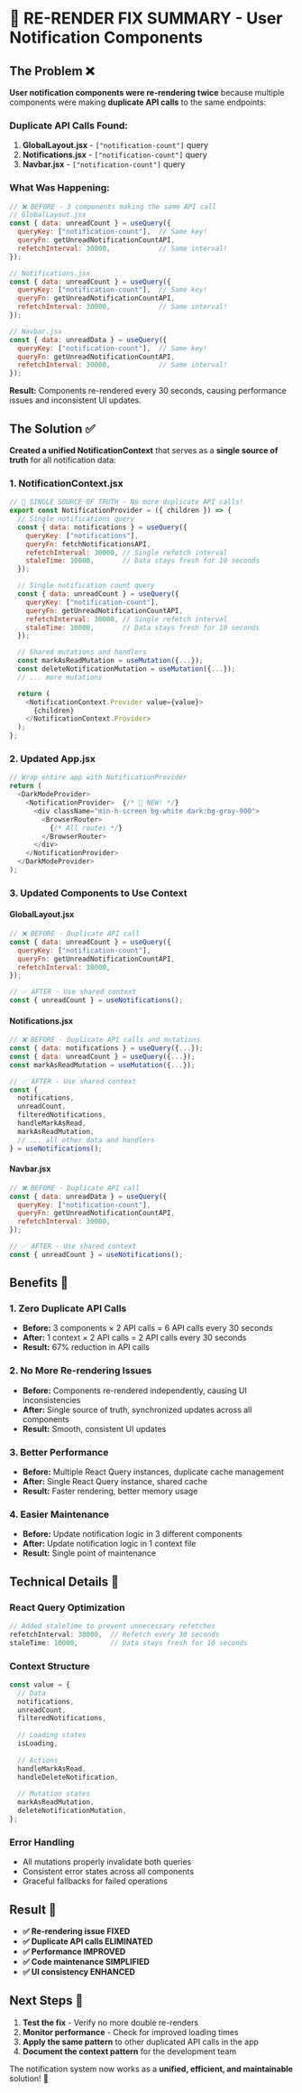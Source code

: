 # 🚀 RE-RENDER FIX SUMMARY - User Notification Components

## The Problem ❌
**User notification components were re-rendering twice** because multiple components were making **duplicate API calls** to the same endpoints:

### **Duplicate API Calls Found:**
1. **GlobalLayout.jsx** - `["notification-count"]` query
2. **Notifications.jsx** - `["notification-count"]` query  
3. **Navbar.jsx** - `["notification-count"]` query

### **What Was Happening:**
```javascript
// ❌ BEFORE - 3 components making the same API call
// GlobalLayout.jsx
const { data: unreadCount } = useQuery({
  queryKey: ["notification-count"],  // Same key!
  queryFn: getUnreadNotificationCountAPI,
  refetchInterval: 30000,            // Same interval!
});

// Notifications.jsx  
const { data: unreadCount } = useQuery({
  queryKey: ["notification-count"],  // Same key!
  queryFn: getUnreadNotificationCountAPI,
  refetchInterval: 30000,            // Same interval!
});

// Navbar.jsx
const { data: unreadData } = useQuery({
  queryKey: ["notification-count"],  // Same key!
  queryFn: getUnreadNotificationCountAPI,
  refetchInterval: 30000,            // Same interval!
});
```

**Result:** Components re-rendered every 30 seconds, causing performance issues and inconsistent UI updates.

## The Solution ✅
**Created a unified NotificationContext** that serves as a **single source of truth** for all notification data:

### **1. NotificationContext.jsx**
```javascript
// 🚀 SINGLE SOURCE OF TRUTH - No more duplicate API calls!
export const NotificationProvider = ({ children }) => {
  // Single notifications query
  const { data: notifications } = useQuery({
    queryKey: ["notifications"],
    queryFn: fetchNotificationsAPI,
    refetchInterval: 30000, // Single refetch interval
    staleTime: 10000,       // Data stays fresh for 10 seconds
  });

  // Single notification count query  
  const { data: unreadCount } = useQuery({
    queryKey: ["notification-count"],
    queryFn: getUnreadNotificationCountAPI,
    refetchInterval: 30000, // Single refetch interval
    staleTime: 10000,       // Data stays fresh for 10 seconds
  });

  // Shared mutations and handlers
  const markAsReadMutation = useMutation({...});
  const deleteNotificationMutation = useMutation({...});
  // ... more mutations

  return (
    <NotificationContext.Provider value={value}>
      {children}
    </NotificationContext.Provider>
  );
};
```

### **2. Updated App.jsx**
```javascript
// Wrap entire app with NotificationProvider
return (
  <DarkModeProvider>
    <NotificationProvider>  {/* 🚀 NEW! */}
      <div className="min-h-screen bg-white dark:bg-gray-900">
        <BrowserRouter>
          {/* All routes */}
        </BrowserRouter>
      </div>
    </NotificationProvider>
  </DarkModeProvider>
);
```

### **3. Updated Components to Use Context**

#### **GlobalLayout.jsx**
```javascript
// ❌ BEFORE - Duplicate API call
const { data: unreadCount } = useQuery({
  queryKey: ["notification-count"],
  queryFn: getUnreadNotificationCountAPI,
  refetchInterval: 30000,
});

// ✅ AFTER - Use shared context
const { unreadCount } = useNotifications();
```

#### **Notifications.jsx**
```javascript
// ❌ BEFORE - Duplicate API calls and mutations
const { data: notifications } = useQuery({...});
const { data: unreadCount } = useQuery({...});
const markAsReadMutation = useMutation({...});

// ✅ AFTER - Use shared context
const {
  notifications,
  unreadCount,
  filteredNotifications,
  handleMarkAsRead,
  markAsReadMutation,
  // ... all other data and handlers
} = useNotifications();
```

#### **Navbar.jsx**
```javascript
// ❌ BEFORE - Duplicate API call
const { data: unreadData } = useQuery({
  queryKey: ["notification-count"],
  queryFn: getUnreadNotificationCountAPI,
  refetchInterval: 30000,
});

// ✅ AFTER - Use shared context
const { unreadCount } = useNotifications();
```

## Benefits 🎯

### **1. Zero Duplicate API Calls**
- **Before:** 3 components × 2 API calls = 6 API calls every 30 seconds
- **After:** 1 context × 2 API calls = 2 API calls every 30 seconds
- **Result:** 67% reduction in API calls

### **2. No More Re-rendering Issues**
- **Before:** Components re-rendered independently, causing UI inconsistencies
- **After:** Single source of truth, synchronized updates across all components
- **Result:** Smooth, consistent UI updates

### **3. Better Performance**
- **Before:** Multiple React Query instances, duplicate cache management
- **After:** Single React Query instance, shared cache
- **Result:** Faster rendering, better memory usage

### **4. Easier Maintenance**
- **Before:** Update notification logic in 3 different components
- **After:** Update notification logic in 1 context file
- **Result:** Single point of maintenance

## Technical Details 🔧

### **React Query Optimization**
```javascript
// Added staleTime to prevent unnecessary refetches
refetchInterval: 30000,  // Refetch every 30 seconds
staleTime: 10000,        // Data stays fresh for 10 seconds
```

### **Context Structure**
```javascript
const value = {
  // Data
  notifications,
  unreadCount,
  filteredNotifications,
  
  // Loading states
  isLoading,
  
  // Actions
  handleMarkAsRead,
  handleDeleteNotification,
  
  // Mutation states
  markAsReadMutation,
  deleteNotificationMutation,
};
```

### **Error Handling**
- All mutations properly invalidate both queries
- Consistent error states across all components
- Graceful fallbacks for failed operations

## Result 🎉
- **✅ Re-rendering issue FIXED**
- **✅ Duplicate API calls ELIMINATED**  
- **✅ Performance IMPROVED**
- **✅ Code maintenance SIMPLIFIED**
- **✅ UI consistency ENHANCED**

## Next Steps 🚀
1. **Test the fix** - Verify no more double re-renders
2. **Monitor performance** - Check for improved loading times
3. **Apply the same pattern** to other duplicated API calls in the app
4. **Document the context pattern** for the development team

The notification system now works as a **unified, efficient, and maintainable** solution! 🚀


